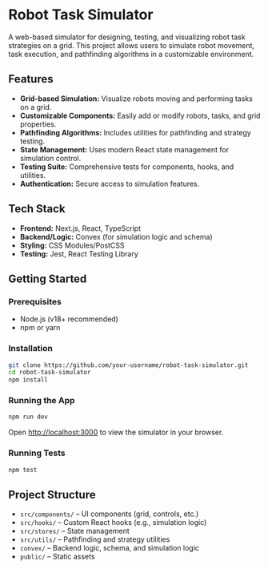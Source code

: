 # Robot Task Simulator

A web-based simulator for designing, testing, and visualizing robot task strategies on a grid. This project allows users to simulate robot movement, task execution, and pathfinding algorithms in a customizable environment.

## Features

- **Grid-based Simulation:** Visualize robots moving and performing tasks on a grid.
- **Customizable Components:** Easily add or modify robots, tasks, and grid properties.
- **Pathfinding Algorithms:** Includes utilities for pathfinding and strategy testing.
- **State Management:** Uses modern React state management for simulation control.
- **Testing Suite:** Comprehensive tests for components, hooks, and utilities.
- **Authentication:** Secure access to simulation features.

## Tech Stack

- **Frontend:** Next.js, React, TypeScript
- **Backend/Logic:** Convex (for simulation logic and schema)
- **Styling:** CSS Modules/PostCSS
- **Testing:** Jest, React Testing Library

## Getting Started

### Prerequisites

- Node.js (v18+ recommended)
- npm or yarn

### Installation

```bash
git clone https://github.com/your-username/robot-task-simulator.git
cd robot-task-simulator
npm install
```

### Running the App

```bash
npm run dev
```

Open [http://localhost:3000](http://localhost:3000) to view the simulator in your browser.

### Running Tests

```bash
npm test
```

## Project Structure

- `src/components/` – UI components (grid, controls, etc.)
- `src/hooks/` – Custom React hooks (e.g., simulation logic)
- `src/stores/` – State management
- `src/utils/` – Pathfinding and strategy utilities
- `convex/` – Backend logic, schema, and simulation logic
- `public/` – Static assets
